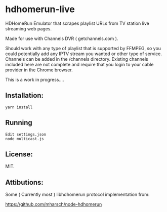 # hdhomerun-live

HDHomeRun Emulator that scrapes playlist URLs from TV station live streaming web pages.

Made for use with Channels DVR ( getchannels.com ).

Should work with any type of playlist that is supported by FFMPEG, so you could potentially add any IPTV stream you wanted or other type of service.  Channels can be added in the /channels directory.  Existing channels included here are not complete and require that you login to your cable provider in the Chrome browser.

This is a work in progress....

## Installation:

	yarn install

## Running

    Edit settings.json
    node multicast.js

## License:
MIT.

## Attibutions:

Some ( Currently most ) libhdhomerun protocol implementation from:

https://github.com/mharsch/node-hdhomerun
 
